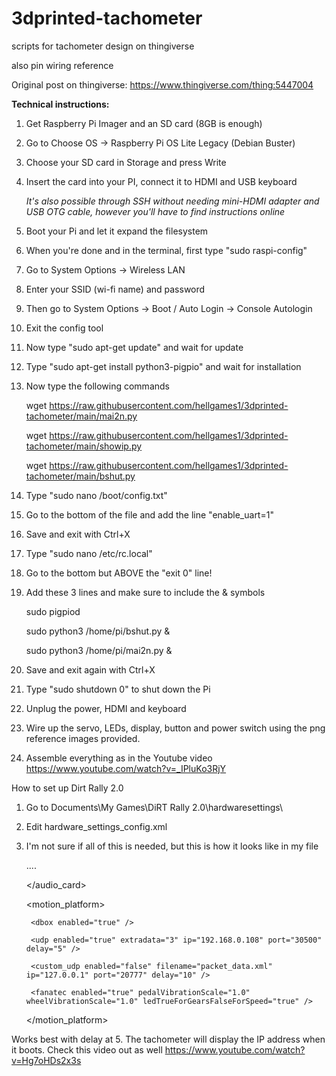 # 3dprinted-tachometer
 scripts for tachometer design on thingiverse
 
 also pin wiring reference
 
 Original post on thingiverse: https://www.thingiverse.com/thing:5447004
 
 **Technical instructions:**
 
1. Get Raspberry Pi Imager and an SD card (8GB is enough)
2. Go to Choose OS -> Raspberry Pi OS Lite Legacy (Debian Buster)
3. Choose your SD card in Storage and press Write
4. Insert the card into your PI, connect it to HDMI and USB keyboard

    *It's also possible through SSH without needing mini-HDMI adapter and USB OTG cable, however you'll have to find instructions online*

5. Boot your Pi and let it expand the filesystem
6. When you're done and in the terminal, first type "sudo raspi-config"
7. Go to System Options -> Wireless LAN
8. Enter your SSID (wi-fi name) and password
9. Then go to System Options -> Boot / Auto Login -> Console Autologin
10. Exit the config tool
11. Now type "sudo apt-get update" and wait for update
12. Type "sudo apt-get install python3-pigpio" and wait for installation
13. Now type the following commands

    wget https://raw.githubusercontent.com/hellgames1/3dprinted-tachometer/main/mai2n.py
    
    wget https://raw.githubusercontent.com/hellgames1/3dprinted-tachometer/main/showip.py
    
    wget https://raw.githubusercontent.com/hellgames1/3dprinted-tachometer/main/bshut.py
    

14. Type "sudo nano /boot/config.txt"
15. Go to the bottom of the file and add the line "enable_uart=1"
16. Save and exit with Ctrl+X
17. Type "sudo nano /etc/rc.local"
18. Go to the bottom but ABOVE the "exit 0" line!
19. Add these 3 lines and make sure to include the & symbols

    sudo pigpiod
    
    sudo python3 /home/pi/bshut.py &
    
    sudo python3 /home/pi/mai2n.py &
    

20. Save and exit again with Ctrl+X
21. Type "sudo shutdown 0" to shut down the Pi
22. Unplug the power, HDMI and keyboard
23. Wire up the servo, LEDs, display, button and power switch using the png reference images provided.
24. Assemble everything as in the Youtube video
https://www.youtube.com/watch?v=_IPluKo3RjY




How to set up Dirt Rally 2.0
1. Go to Documents\My Games\DiRT Rally 2.0\hardwaresettings\
2. Edit hardware_settings_config.xml
3. I'm not sure if all of this is needed, but this is how it looks like in my file

    ....
    
    </audio_card>
    
    <motion_platform>
    
        <dbox enabled="true" />
    
        <udp enabled="true" extradata="3" ip="192.168.0.108" port="30500" delay="5" />
    
        <custom_udp enabled="false" filename="packet_data.xml" ip="127.0.0.1" port="20777" delay="10" />
    
        <fanatec enabled="true" pedalVibrationScale="1.0" wheelVibrationScale="1.0" ledTrueForGearsFalseForSpeed="true" />
    
    </motion_platform>
    
    

Works best with delay at 5. The tachometer will display the IP address when it boots.
Check this video out as well https://www.youtube.com/watch?v=Hg7oHDs2x3s
